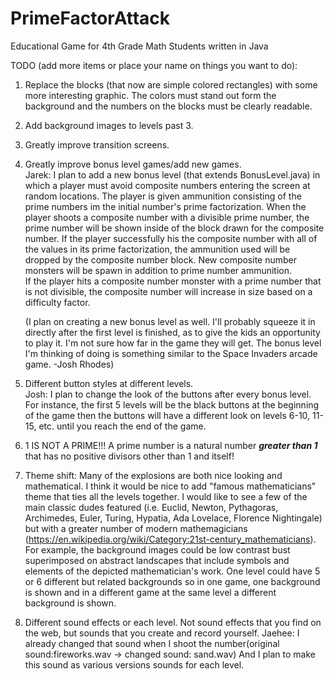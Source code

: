 # PrimeFactorAttack
Educational Game for 4th Grade Math Students written in Java

TODO (add more items or place your name on things you want to do):<br>
1) Replace the blocks (that now are simple colored rectangles) with some more interesting graphic.
    The colors must stand out form the background and the numbers on the blocks must be clearly readable.

2) Add background images to levels past 3.

3) Greatly improve transition screens.

4) Greatly improve bonus level games/add new games.  
   Jarek:  I plan to add a new bonus level (that extends BonusLevel.java) in which a player must avoid composite 
   numbers entering the screen at random locations.  The player is given ammunition consisting of the prime numbers im
   the initial number's prime factorization.  When the player shoots a composite number with a divisible prime number,
   the prime number will be shown inside of the block drawn for the composite number.  If the player successfully his 
   the composite number with all of the values in its prime factorization, the ammunition used will be dropped by the 
   composite number block.  New composite number monsters will be spawn in addition to prime number ammunition.  
   If the player hits a composite number monster with a prime number that is not divisible, the composite number will
   increase in size based on a difficulty factor.
   
   (I plan on creating a new bonus level as well. I'll probably squeeze it in directly after the first level is finished, as to give the kids an opportunity to play it. I'm not sure how far in the game they will get. The bonus level I'm thinking of doing is something similar to the Space Invaders arcade game. -Josh Rhodes)

5) Different button styles at different levels.                                                                              
   Josh: I plan to change the look of the buttons after every bonus level. For instance, the first 5 levels will be the black buttons at the beginning of the game then the buttons will have a different look on levels 6-10, 11-15, etc. until you reach the end of the game.

6) 1 IS NOT A PRIME!!!  A prime number is a natural
   number ***greater than 1*** that has no positive divisors other than 1 and itself!

7) Theme shift: Many of the explosions are both nice looking and mathematical. I think
   it would be nice to add "famous mathematicians" theme that ties all the levels together.
    I would like to see a few of the main classic dudes featured
    (i.e. Euclid, Newton, Pythagoras, Archimedes, Euler, Turing, Hypatia, Ada Lovelace, Florence Nightingale)
    but with a greater number of modern
    mathemagicians (https://en.wikipedia.org/wiki/Category:21st-century_mathematicians).
    For example, the background images could be low contrast bust superimposed on abstract
    landscapes that include symbols and elements of the depicted mathematician's work.
    One level could have 5 or 6 different but related backgrounds so in one game,
    one background is shown
    and in a different game at the same level a different background is shown.

8) Different sound effects or each level. Not sound effects that you find on the web,
   but sounds that you create and record yourself.
   Jaehee: I already changed that sound when I shoot the number(original sound:fireworks.wav -> changed sound: sand.wav)
   And I plan to make this sound as various versions sounds for each level.


